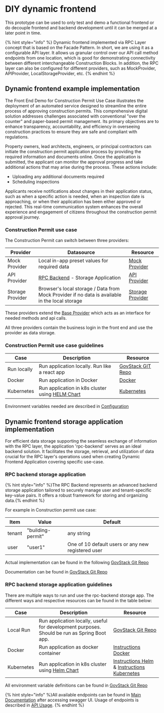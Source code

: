 # DIY dynamic frontend

This prototype can be used to only test and demo a functional frontend or do decouple frontend and backend development until it can be merged at a later point in time.

{% hint style="info" %}
Dynamic frontend implemented via RPC Layer concept that is based on the Facade Pattern. In short, we are using it as a configurable API layer. It allows us granular control over our API call method endpoints from one location, which is good for demonstrating connectivity between different interchangeable Construction Blocks. In addition, the RPC layer can also be configured for different providers, such as MockProvider, APIProvider, LocalStorageProvider, etc.
{% endhint %}

## Dynamic frontend example implementation

The Front End Demo for Construction Permit Use Case illustrates the deployment of an automated service designed to streamline the entire process of approving construction permits. This comprehensive digital solution addresses challenges associated with conventional "over the counter" and paper-based permit management. Its primary objectives are to enhance transparency, accountability, and efficiency in overseeing construction practices to ensure they are safe and compliant with regulations.

Property owners, lead architects, engineers, or principal contractors can initiate the construction permit application process by providing the required information and documents online. Once the application is submitted, the applicant can monitor the approval progress and take additional actions that may arise during the process. These actions include:

- Uploading any additional documents required
- Scheduling inspections

Applicants receive notifications about changes in their application status, such as when a specific action is needed, when an inspection date is approaching, or when their application has been either approved or rejected. This real-time communication system enhances the overall experience and engagement of citizens throughout the construction permit approval journey.

### Construction Permit use case
The Construction Permit can switch between three providers:

| Provider         | Datasource                                                                                     | Resource                                                            |
| ---------------- | ---------------------------------------------------------------------------------------------- | ------------------------------------------------------------------- |
| Mock Provider    | Local in-app preset values for required data| [Mock Provider](https://github.com/GovStackWorkingGroup/sandbox-usecase-bp-frontend/blob/main/src/rpc/MockProvider.ts)    |                                                                     |
| API Provider     | [RPC Backend](#dynamic-frontend-storage-application-implementation) - Storage Application      | [API Provider](https://github.com/GovStackWorkingGroup/sandbox-usecase-bp-frontend/blob/main/src/rpc/APIProvider.ts)                         |
| Storage Provider | Browser's local storage / Data from Mock Provider if no data is available in the local storage | [Storage Provider](https://github.com/GovStackWorkingGroup/sandbox-usecase-bp-frontend/blob/main/src/rpc/StorageProvider/StorageProvider.ts) |

These providers extend the [Base Provider](https://github.com/GovStackWorkingGroup/sandbox-usecase-bp-frontend/blob/main/src/rpc/BaseProvider.ts) which acts as an interface for needed methods and api calls.

All three providers contain the business login in the front end and use the provider as data storage.

### Construction Permit use case guidelines

| Case        | Description | Resource |
| ----------- | ----------- | -------- |
| Run locally | Run application locally. Run like a react app | [GovStack GIT Repo](https://github.com/GovStackWorkingGroup/sandbox-usecase-bp-frontend/tree/main/docs/main.md)|
Docker        | Run application in Docker | [Docker](https://github.com/GovStackWorkingGroup/sandbox-usecase-bp-frontend/tree/main/docs/docker.md) |
Kubernetes    | Run application in k8s cluster using [HELM Chart](https://github.com/GovStackWorkingGroup/sandbox-usecase-bp-frontend/tree/main/docs/helm.md) | [Kubernetes](https://github.com/GovStackWorkingGroup/sandbox-usecase-bp-frontend/tree/main/docs/kubernetes.md)


Environment variables needed are described in [Configuration](https://github.com/GovStackWorkingGroup/sandbox-usecase-bp-frontend/tree/main/docs/configuration.md)

## Dynamic frontend storage application implementation

For efficient data storage supporting the seamless exchange of information with the RPC layer, the application 'rpc-backend' serves as an ideal backend solution. It facilitates the storage, retrieval, and utilization of data crucial for the RPC layer's operations used when creating Dynamic Frontend Application covering specific use-case.
### RPC backend storage application

{% hint style="info" %}The RPC Backend represents an advanced backend storage application tailored to securely manage user and tenant-specific key-value pairs. It offers a robust framework for storing and organizing data.{% endhint %}

For example in Construction permit use case:

| Item   | Value             | Default                                            |
|--------|-------------------|----------------------------------------------------|
| tenant | "building-permit" | any string                                         |
| user   | "user1"           | One of 10 default users or any new registered user |


Actual implementation can be found in the following [GovStack Git Repo](https://github.com/GovStackWorkingGroup/sandbox-app-rpc-backend)

Documentation can be found in [GovStack Git Repo](https://github.com/GovStackWorkingGroup/sandbox-app-rpc-backend/blob/main/docs/main.md)

### RPC backend storage application guidelines

There are multiple ways to run and use the rpc-backend storage app. The different ways and respective resources can be found in the table below:

| Case       | Description                                                                                                                       | Resource                                                                                                                                                                                                                                             |
|------------|-----------------------------------------------------------------------------------------------------------------------------------|------------------------------------------------------------------------------------------------------------------------------------------------------------------------------------------------------------------------------------------------------|
| Local Run  | Run application locally, useful for development purposes. Should be run as Spring Boot app.                                       | [GovStack Git Repo](https://github.com/GovStackWorkingGroup/sandbox-app-rpc-backend)                                                                                                                                                                 |
| Docker     | Run application as docker container                                                                                               | [Instructions Docker](https://github.com/GovStackWorkingGroup/sandbox-app-rpc-backend/blob/main/docs/docker.md)                                                                                                                                      |
| Kubernetes | Run application in k8s cluster using [Helm Chart](https://github.com/GovStackWorkingGroup/sandbox-app-rpc-backend/tree/main/helm) | [Instructions Helm](https://github.com/GovStackWorkingGroup/sandbox-app-rpc-backend/blob/main/docs/helm-install.md) & [Instructions Kubernetes](https://github.com/GovStackWorkingGroup/sandbox-app-rpc-backend/blob/main/docs/kubernetes-access.md) |

All environment variable definitions can be found in [GovStack Git Repo](https://github.com/GovStackWorkingGroup/sandbox-app-rpc-backend/blob/main/docs/env-vars.md)

{% hint style="info" %}All available endpoints can be found in [Main Documentation](https://github.com/GovStackWorkingGroup/sandbox-app-rpc-backend/blob/main/docs/main.md) after accessing swagger UI. Usage of endpoints is described in [API Usage](https://github.com/GovStackWorkingGroup/sandbox-app-rpc-backend/blob/main/docs/api.md).
{% endhint %}
